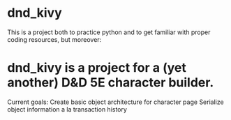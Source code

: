 # dnd_kivy
This is a project both to practice python and to get familiar with proper coding resources, but moreover:
# dnd_kivy is a project for a (yet another) D&D 5E character builder. 
Current goals:
Create basic object architecture for character page
Serialize object information a la transaction history
